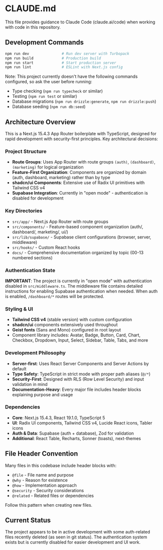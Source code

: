 # CLAUDE.md

This file provides guidance to Claude Code (claude.ai/code) when working with code in this repository.

## Development Commands

```bash
npm run dev               # Run dev server with Turbopack
npm run build             # Production build
npm run start             # Start production server
npm run lint              # ESLint with Next.js config
```

Note: This project currently doesn't have the following commands configured, so ask the user before running:
- Type checking (`npm run typecheck` or similar)
- Testing (`npm run test` or similar) 
- Database migrations (`npm run drizzle:generate`, `npm run drizzle:push`)
- Database seeding (`npm run db:seed`)

## Architecture Overview

This is a Next.js 15.4.3 App Router boilerplate with TypeScript, designed for rapid development with security-first principles. Key architectural decisions:

### Project Structure
- **Route Groups**: Uses App Router with route groups `(auth)`, `(dashboard)`, `(marketing)` for logical organization
- **Feature-First Organization**: Components are organized by domain (auth, dashboard, marketing) rather than by type
- **shadcn/ui Components**: Extensive use of Radix UI primitives with Tailwind CSS v4
- **Supabase Integration**: Currently in "open mode" - authentication is disabled for development

### Key Directories
- `src/app/` - Next.js App Router with route groups
- `src/components/` - Feature-based component organization (auth/, dashboard/, marketing/, ui/)
- `src/lib/supabase/` - Supabase client configurations (browser, server, middleware)
- `src/hooks/` - Custom React hooks
- `docs/` - Comprehensive documentation organized by topic (00-13 numbered sections)

### Authentication State
**IMPORTANT**: The project is currently in "open mode" with authentication disabled in `src/middleware.ts`. The middleware file contains detailed instructions for enabling Supabase authentication when needed. When auth is enabled, `/dashboard/*` routes will be protected.

### Styling & UI
- **Tailwind CSS v4** (stable version) with custom configuration
- **shadcn/ui** components extensively used throughout
- **Geist fonts** (Sans and Mono) configured in root layout
- Component library includes: Avatar, Badge, Button, Card, Chart, Checkbox, Dropdown, Input, Select, Sidebar, Table, Tabs, and more

### Development Philosophy
- **Server-first**: Uses React Server Components and Server Actions by default
- **Type Safety**: TypeScript in strict mode with proper path aliases (`@/*`)
- **Security-First**: Designed with RLS (Row Level Security) and input validation in mind
- **Documentation-Heavy**: Every major file includes header blocks explaining purpose and usage

### Dependencies
- **Core**: Next.js 15.4.3, React 19.1.0, TypeScript 5
- **UI**: Radix UI components, Tailwind CSS v4, Lucide React icons, Tabler icons
- **Auth & Data**: Supabase (auth + database), Zod for validation
- **Additional**: React Table, Recharts, Sonner (toasts), next-themes

## File Header Convention

Many files in this codebase include header blocks with:
- `@file` - File name and purpose
- `@why` - Reason for existence
- `@how` - Implementation approach
- `@security` - Security considerations
- `@related` - Related files or dependencies

Follow this pattern when creating new files.

## Current Status

The project appears to be in active development with some auth-related files recently deleted (as seen in git status). The authentication system exists but is currently disabled for easier development and UI work.
